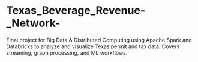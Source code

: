 # Texas_Beverage_Revenue-_Network-
Final project for Big Data &amp; Distributed Computing using Apache Spark and Databricks to analyze and visualize Texas permit and tax data. Covers streaming, graph processing, and ML workflows.
